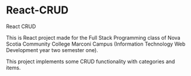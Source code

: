 # React-CRUD
React CRUD

This is React project made for the Full Stack Programming class of Nova Scotia Community College Marconi Campus (Information Technology Web Development year two semester one).

This project implements some CRUD functionality with categories and items.
